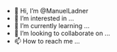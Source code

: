 - 👋 Hi, I’m @ManuelLadner
- 👀 I’m interested in ...
- 🌱 I’m currently learning ...
- 💞️ I’m looking to collaborate on ...
- 📫 How to reach me ...

<!---
ManuelLadner/ManuelLadner is a ✨ special ✨ repository because its `README.md` (this file) appears on your GitHub profile.
You can click the Preview link to take a look at your changes.
--->
